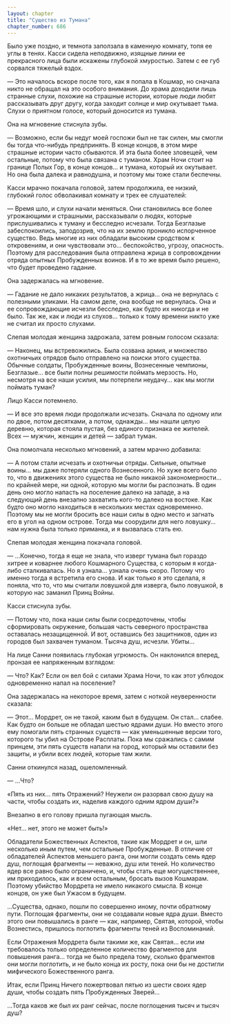 ```yaml
---
layout: chapter
title: "Существо из Тумана"
chapter_number: 686
---
```


Было уже поздно, и темнота заползала в каменную комнату, топя ее углы в тенях. Касси сидела неподвижно, изящные линии ее прекрасного лица были искажены глубокой хмуростью. Затем с ее губ сорвался тяжелый вздох.

— Это началось вскоре после того, как я попала в Кошмар, но сначала никто не обращал на это особого внимания. До храма доходили лишь странные слухи, похожие на страшные истории, которые люди любят рассказывать друг другу, когда заходит солнце и мир окутывает тьма. Слухи о приятном голосе, который доносится из тумана.

Она на мгновение стиснула зубы.

— Возможно, если бы недуг моей госпожи был не так силен, мы смогли бы тогда что-нибудь предпринять. В конце концов, в этом мире страшные истории часто сбываются. И эта была более зловещей, чем остальные, потому что была связана с туманом. Храм Ночи стоит на границе Полых Гор, в конце концов... и тумана, который их окутывает. Но она была далека и равнодушна, и поэтому мы тоже стали беспечны.

Касси мрачно покачала головой, затем продолжила, ее низкий, глубокий голос обволакивал комнату и трех ее слушателей:

— Время шло, и слухи начали меняться. Они становились все более угрожающими и страшными, рассказывали о людях, которые прислушивались к туману и бесследно исчезали. Тогда Безглазые забеспокоились, заподозрив, что на их землю проникло испорченное существо. Ведь многие из них обладали высоким сродством к откровениям, и они чувствовали это... беспокойство, угрозу, опасность. Поэтому для расследования была отправлена жрица в сопровождении отряда опытных Пробужденных воинов. И в то же время было решено, что будет проведено гадание.

Она задержалась на мгновение.

— Гадание не дало никаких результатов, а жрица... она не вернулась с полезными уликами. На самом деле, она вообще не вернулась. Она и ее сопровождающие исчезли бесследно, как будто их никогда и не было. Так же, как и люди из слухов... только к тому времени никто уже не считал их просто слухами.

Слепая молодая женщина задрожала, затем ровным голосом сказала:

— Наконец, мы встревожились. Была созвана армия, и множество охотничьих отрядов было отправлено на поиски этого существа. Обычные солдаты, Пробужденные воины, Вознесенные чемпионы, Безглазые... все были полны решимости поймать мерзость. Но, несмотря на все наши усилия, мы потерпели неудачу... как мы могли поймать туман?

Лицо Касси потемнело.

— И все это время люди продолжали исчезать. Сначала по одному или по двое, потом десятками, а потом, однажды... мы нашли целую деревню, которая стояла пустая, без единого признака ее жителей. Всех — мужчин, женщин и детей — забрал туман.

Она помолчала несколько мгновений, а затем мрачно добавила:

— А потом стали исчезать и охотничьи отряды. Сильные, опытные воины... мы даже потеряли одного Вознесенного. Но хуже всего было то, что в движениях этого существа не было никакой закономерности... по крайней мере, ни одной, которую мы могли бы распознать. В один день оно могло напасть на поселение далеко на западе, а на следующий день внезапно захватить кого-то далеко на востоке. Как будто оно могло находиться в нескольких местах одновременно. Поэтому мы не могли бросить все наши силы в одно место и загнать его в угол на одном острове. Тогда мы соорудили для него ловушку... нам нужна была только приманка, и я вызвалась стать ею.

Слепая молодая женщина покачала головой.

— ...Конечно, тогда я еще не знала, что изверг тумана был гораздо хитрее и коварнее любого Кошмарного Существа, с которым я когда-либо сталкивалась. Но я узнала... узнала очень скоро. Потому что именно тогда я встретила его снова. И как только я это сделала, я поняла, что то, что мы считали ловушкой для изверга, было ловушкой, в которую нас заманил Принц Войны.

Касси стиснула зубы.

— Потому что, пока наши силы были сосредоточены, чтобы сформировать окружение, большая часть северного пространства оставалась незащищенной. И вот, оставшись без защитников, один из городов был захвачен туманом. Тысяча душ, исчезли. Убиты...

На лице Санни появилась глубокая угрюмость. Он наклонился вперед, пронзая ее напряженным взглядом:

— Что? Как? Если он вел бой с силами Храма Ночи, то как этот ублюдок одновременно напал на поселение?

Она задержалась на некоторое время, затем с ноткой неуверенности сказала:

— Этот... Мордрет, он не такой, каким был в будущем. Он стал... слабее. Как будто он больше не обладал шестью ядрами души. Но вместо этого ему помогали пять странных существ — как уменьшенные версии того, которого ты убил на Острове Расплаты. Пока мы сражались с самим принцем, эти пять существ напали на город, который мы оставили без защиты, и убили всех людей, которые там жили.

Санни откинулся назад, ошеломленный.

— ...Что?

«Пять из них... пять Отражений? Неужели он разорвал свою душу на части, чтобы создать их, наделив каждого одним ядром души?»

Внезапно в его голову пришла пугающая мысль.

«Нет... нет, этого не может быть!»

Обладатели Божественных Аспектов, такие как Мордрет и он, шли несколько иным путем, чем остальные Пробужденные. В отличие от обладателей Аспектов меньшего ранга, они могли создать семь ядер душ, поглощая фрагменты — неважно, душ или теней. Но количество ядер все равно было ограничено, и, чтобы стать еще могущественнее, им приходилось, как и всем остальным, бросать вызов Кошмарам. Поэтому убийство Мордрета не имело никакого смысла. В конце концов, он уже был Ужасом в будущем.

...Существа, однако, пошли по совершенно иному, почти обратному пути. Поглощая фрагменты, они не создавали новые ядра души. Вместо этого они повышались в ранге — как, например, Святая, которой, чтобы Вознестись, пришлось поглотить фрагменты теней из Воспоминаний.

Если Отражения Мордрета были такими же, как Святая... если им требовалось только определенное количество фрагментов для повышения ранга... тогда не было предела тому, сколько фрагментов они могли поглотить, и не было конца их росту, пока они бы не достигли мифического Божественного ранга.

Итак, если Принц Ничего пожертвовал пятью из шести своих ядер души, чтобы создать пять Пробужденных Зверей...

...Тогда каков же был их ранг сейчас, после поглощения тысяч и тысяч душ?